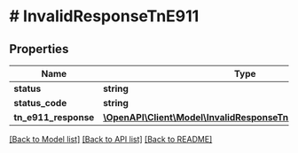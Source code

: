 # # InvalidResponseTnE911

## Properties

Name | Type | Description | Notes
------------ | ------------- | ------------- | -------------
**status** | **string** |  | [optional]
**status_code** | **string** |  | [optional]
**tn_e911_response** | [**\OpenAPI\Client\Model\InvalidResponseTnE911TnE911Response**](InvalidResponseTnE911TnE911Response.md) |  | [optional]

[[Back to Model list]](../../README.md#models) [[Back to API list]](../../README.md#endpoints) [[Back to README]](../../README.md)
